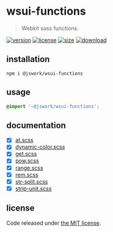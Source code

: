 # wsui-functions
> Webkit sass functions.

[![version][version-image]][version-url]
[![license][license-image]][license-url]
[![size][size-image]][size-url]
[![download][download-image]][download-url]

## installation
```shell
npm i @jswork/wsui-functions
```

## usage
```scss
@import '~@jswork/wsui-functions';
```

## documentation
- [x] [at.scss](./documentation/at.scss.md)
- [x] [dynamic-color.scss](./documentation/dynamic-color.scss.md)
- [x] [get.scss](./documentation/get.scss.md)
- [x] [pow.scss](./documentation/pow.scss.md)
- [x] [range.scss](./documentation/range.scss.md)
- [x] [rem.scss](./documentation/rem.scss.md)
- [x] [str-split.scss](./documentation/str-split.scss.md)
- [x] [strip-unit.scss](./documentation/strip-unit.scss.md)

## license
Code released under [the MIT license](https://github.com/afeiship/wsui-functions/blob/master/LICENSE.txt).

[version-image]: https://img.shields.io/npm/v/@jswork/wsui-functions
[version-url]: https://npmjs.org/package/@jswork/wsui-functions

[license-image]: https://img.shields.io/npm/l/@jswork/wsui-functions
[license-url]: https://github.com/afeiship/wsui-functions/blob/master/LICENSE.txt

[size-image]: https://img.shields.io/bundlephobia/minzip/@jswork/wsui-functions
[size-url]: https://github.com/afeiship/wsui-functions/blob/master/dist/wsui-functions.min.js

[download-image]: https://img.shields.io/npm/dm/@jswork/wsui-functions
[download-url]: https://www.npmjs.com/package/@jswork/wsui-functions

